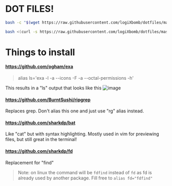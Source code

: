 # DOT FILES!

```bash
bash -c "$(wget https://raw.githubusercontent.com/logiXbomb/dotfiles/master/install.sh -O -)"
```

```bash
bash <(curl -s https://raw.githubusercontent.com/logiXbomb/dotfiles/master/install_mac.sh)
```

# Things to install

#### https://github.com/ogham/exa
> alias ls='exa -l -a --icons -F -a --octal-permissions -h'

This results in a "ls" output that looks like this
![image](https://user-images.githubusercontent.com/11888995/147660234-544d523e-ad34-4d28-92c3-0333e172aa58.png)


#### https://github.com/BurntSushi/ripgrep

Replaces grep. Don't alias this one and just use "rg" alias instead.

#### https://github.com/sharkdp/bat

Like "cat" but with syntax highlighting. Mostly used in vim for previewing files, but still great in the terminal!

#### https://github.com/sharkdp/fd

Replacement for "find"

> Note: on linux the command will be `fdfind` instead of `fd` as fd is already used by another package. Fill free to `alias fd="fdfind"`
